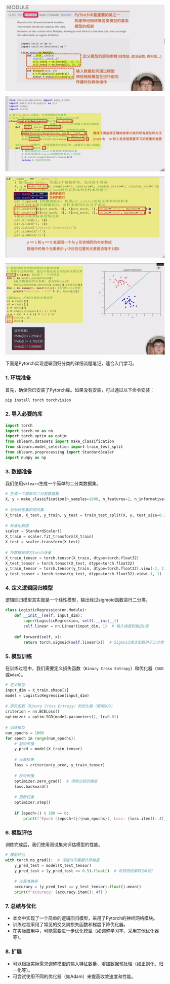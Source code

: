 ![image-20250119183331735](./assets/image-20250119183331735.png)

![image-20250119183501916](./assets/image-20250119183501916.png)

![image-20250119191003283](./assets/image-20250119191003283.png)

![image-20250119191232324](./assets/image-20250119191232324.png)

下面是Pytorch实现逻辑回归分类的详细流程笔记，适合入门学习。

### 1. **环境准备**

首先，确保你已安装了Pytorch库。如果没有安装，可以通过以下命令安装：

```bash
pip install torch torchvision
```

### 2. **导入必要的库**

```python
import torch
import torch.nn as nn
import torch.optim as optim
from sklearn.datasets import make_classification
from sklearn.model_selection import train_test_split
from sklearn.preprocessing import StandardScaler
import numpy as np
```

### 3. **数据准备**

我们使用`sklearn`生成一个简单的二分类数据集。

```python
# 生成一个简单的二分类数据集
X, y = make_classification(n_samples=1000, n_features=2, n_informative=2, n_redundant=0, random_state=42)

# 划分训练集和测试集
X_train, X_test, y_train, y_test = train_test_split(X, y, test_size=0.2, random_state=42)

# 标准化数据
scaler = StandardScaler()
X_train = scaler.fit_transform(X_train)
X_test = scaler.transform(X_test)

# 将数据转换为torch张量
X_train_tensor = torch.tensor(X_train, dtype=torch.float32)
X_test_tensor = torch.tensor(X_test, dtype=torch.float32)
y_train_tensor = torch.tensor(y_train, dtype=torch.float32).view(-1, 1)  # 转换为列向量
y_test_tensor = torch.tensor(y_test, dtype=torch.float32).view(-1, 1)
```

### 4. **定义逻辑回归模型**

逻辑回归模型其实就是一个线性模型，输出经过sigmoid函数进行二分类。

```python
class LogisticRegression(nn.Module):
    def __init__(self, input_dim):
        super(LogisticRegression, self).__init__()
        self.linear = nn.Linear(input_dim, 1)  # 输入维度到输出1维

    def forward(self, x):
        return torch.sigmoid(self.linear(x))  # Sigmoid激活函数用于二分类
```

### 5. **模型训练**

在训练过程中，我们需要定义损失函数（`Binary Cross Entropy`）和优化器（`SGD`或`Adam`）。

```python
# 定义模型
input_dim = X_train.shape[1]
model = LogisticRegression(input_dim)

# 损失函数（Binary Cross Entropy）和优化器（使用SGD）
criterion = nn.BCELoss()
optimizer = optim.SGD(model.parameters(), lr=0.01)

# 训练模型
num_epochs = 1000
for epoch in range(num_epochs):
    # 前向传播
    y_pred = model(X_train_tensor)

    # 计算损失
    loss = criterion(y_pred, y_train_tensor)

    # 反向传播
    optimizer.zero_grad()  # 清除之前的梯度
    loss.backward()

    # 更新权重
    optimizer.step()

    if (epoch+1) % 100 == 0:
        print(f'Epoch [{epoch+1}/{num_epochs}], Loss: {loss.item():.4f}')
```

### 6. **模型评估**

训练完成后，我们使用测试集来评估模型的性能。

```python
# 模型评估
with torch.no_grad():  # 评估时不需要计算梯度
    y_pred_test = model(X_test_tensor)
    y_pred_test = (y_pred_test >= 0.5).float()  # 将预测结果转为0或1

    # 计算准确率
    accuracy = (y_pred_test == y_test_tensor).float().mean()
    print(f'Accuracy: {accuracy.item():.4f}')
```

### 7. **总结与优化**

- 本文中实现了一个简单的逻辑回归模型，采用了Pytorch的神经网络模块。
- 训练过程采用了常见的交叉熵损失函数和梯度下降优化器。
- 在实际应用中，可能需要进一步优化模型（如调整学习率、采用其他优化器等）。

### 8. **扩展**

- 可以根据实际需求调整模型的输入特征数量、增加数据预处理（如正则化、归一化等）。
- 可尝试使用不同的优化器（如Adam）来提高收敛速度和性能。

